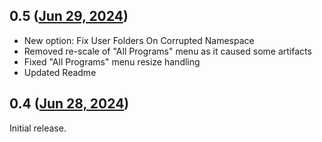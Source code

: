 ## 0.5 ([Jun 29, 2024](https://github.com/ramensoftware/windhawk-mods/blob/fff05a9be6853eb3b7a8c6cf85d79c43142f1241/mods/sib-plusplus-tweaker.wh.cpp))

* New option: Fix User Folders On Corrupted Namespace
* Removed re-scale of "All Programs" menu as it caused some artifacts
* Fixed "All Programs" menu resize handling
* Updated Readme

## 0.4 ([Jun 28, 2024](https://github.com/ramensoftware/windhawk-mods/blob/d63ed3bf36b5dcd9083f0710e63196982fe4ec9f/mods/sib-plusplus-tweaker.wh.cpp))

Initial release.
